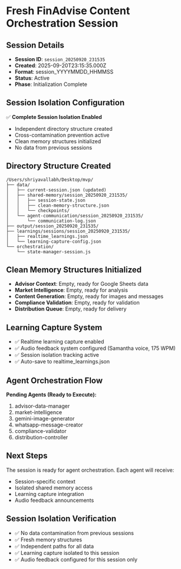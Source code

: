 # Fresh FinAdvise Content Orchestration Session

## Session Details
- **Session ID**: `session_20250920_231535`
- **Created**: 2025-09-20T23:15:35.000Z
- **Format**: session_YYYYMMDD_HHMMSS
- **Status**: Active
- **Phase**: Initialization Complete

## Session Isolation Configuration
✅ **Complete Session Isolation Enabled**
- Independent directory structure created
- Cross-contamination prevention active
- Clean memory structures initialized
- No data from previous sessions

## Directory Structure Created
```
/Users/shriyavallabh/Desktop/mvp/
├── data/
│   ├── current-session.json (updated)
│   ├── shared-memory/session_20250920_231535/
│   │   ├── session-state.json
│   │   ├── clean-memory-structure.json
│   │   └── checkpoints/
│   └── agent-communication/session_20250920_231535/
│       └── communication-log.json
├── output/session_20250920_231535/
├── learnings/sessions/session_20250920_231535/
│   ├── realtime_learnings.json
│   └── learning-capture-config.json
└── orchestration/
    └── state-manager-session.js
```

## Clean Memory Structures Initialized
- **Advisor Context**: Empty, ready for Google Sheets data
- **Market Intelligence**: Empty, ready for analysis
- **Content Generation**: Empty, ready for images and messages
- **Compliance Validation**: Empty, ready for validation
- **Distribution Queue**: Empty, ready for delivery

## Learning Capture System
- ✅ Realtime learning capture enabled
- ✅ Audio feedback system configured (Samantha voice, 175 WPM)
- ✅ Session isolation tracking active
- ✅ Auto-save to realtime_learnings.json

## Agent Orchestration Flow
**Pending Agents (Ready to Execute):**
1. advisor-data-manager
2. market-intelligence
3. gemini-image-generator
4. whatsapp-message-creator
5. compliance-validator
6. distribution-controller

## Next Steps
The session is ready for agent orchestration. Each agent will receive:
- Session-specific context
- Isolated shared memory access
- Learning capture integration
- Audio feedback announcements

## Session Isolation Verification
- ✅ No data contamination from previous sessions
- ✅ Fresh memory structures
- ✅ Independent paths for all data
- ✅ Learning capture isolated to this session
- ✅ Audio feedback configured for this session only